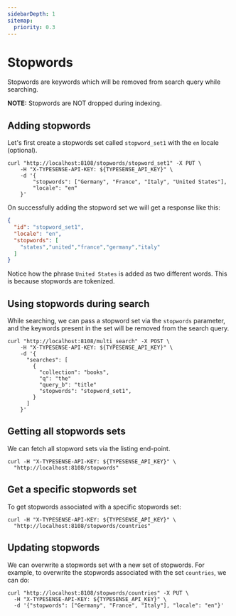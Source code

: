 ```yaml
---
sidebarDepth: 1
sitemap:
  priority: 0.3
---
```


# Stopwords

Stopwords are keywords which will be removed from search query while searching. 

**NOTE:** Stopwords are NOT dropped during indexing.

## Adding stopwords

Let's first create a stopwords set called `stopword_set1` with the `en` locale (optional).

```shell
curl "http://localhost:8108/stopwords/stopword_set1" -X PUT \
    -H "X-TYPESENSE-API-KEY: ${TYPESENSE_API_KEY}" \
    -d '{
        "stopwords": ["Germany", "France", "Italy", "United States"], 
        "locale": "en"
    }'
```

On successfully adding the stopword set we will get a response like this:

```json
{
  "id": "stopword_set1",
  "locale": "en",
  "stopwords": [
    "states","united","france","germany","italy"
  ]
}
```

Notice how the phrase `United States` is added as two different words. This is because stopwords are tokenized.

## Using stopwords during search

While searching, we can pass a stopword set via the `stopwords` parameter, and the keywords present in the set 
will be removed from the search query.

```shell
curl "http://localhost:8108/multi_search" -X POST \
    -H "X-TYPESENSE-API-KEY: ${TYPESENSE_API_KEY}" \
    -d '{
      "searches": [
        {
          "collection": "books",
          "q": "the"
          "query_b": "title"
          "stopwords": "stopword_set1",
        }
      ]
    }'
```

## Getting all stopwords sets

We can fetch all stopword sets via the listing end-point.

```shell
curl -H "X-TYPESENSE-API-KEY: ${TYPESENSE_API_KEY}" \
  "http://localhost:8108/stopwords"
```

## Get a specific stopwords set

To get stopwords associated with a specific stopwords set:

```shell
curl -H "X-TYPESENSE-API-KEY: ${TYPESENSE_API_KEY}" \
  "http://localhost:8108/stopwords/countries" 
```

## Updating stopwords

We can overwrite a stopwords set with a new set of stopwords. For example, to overwrite the stopwords associated 
with the set `countries`, we can do:

```shell
curl "http://localhost:8108/stopwords/countries" -X PUT \
  -H "X-TYPESENSE-API-KEY: ${TYPESENSE_API_KEY}" \
  -d '{"stopwords": ["Germany", "France", "Italy"], "locale": "en"}'
```
